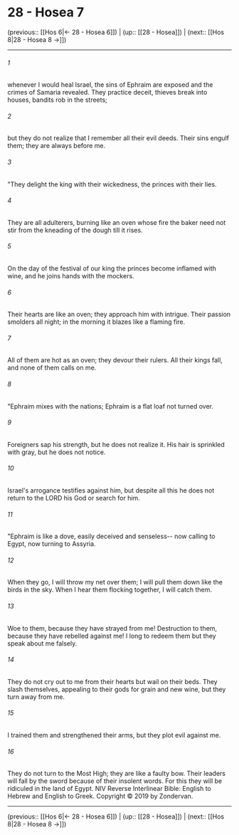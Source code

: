 # 28 - Hosea 7

(previous:: [[Hos 6|← 28 - Hosea 6]]) | (up:: [[28 - Hosea]]) | (next:: [[Hos 8|28 - Hosea 8 →]])

***


###### 1 
whenever I would heal Israel, the sins of Ephraim are exposed and the crimes of Samaria revealed. They practice deceit, thieves break into houses, bandits rob in the streets; 

###### 2 
but they do not realize that I remember all their evil deeds. Their sins engulf them; they are always before me. 

###### 3 
"They delight the king with their wickedness, the princes with their lies. 

###### 4 
They are all adulterers, burning like an oven whose fire the baker need not stir from the kneading of the dough till it rises. 

###### 5 
On the day of the festival of our king the princes become inflamed with wine, and he joins hands with the mockers. 

###### 6 
Their hearts are like an oven; they approach him with intrigue. Their passion smolders all night; in the morning it blazes like a flaming fire. 

###### 7 
All of them are hot as an oven; they devour their rulers. All their kings fall, and none of them calls on me. 

###### 8 
"Ephraim mixes with the nations; Ephraim is a flat loaf not turned over. 

###### 9 
Foreigners sap his strength, but he does not realize it. His hair is sprinkled with gray, but he does not notice. 

###### 10 
Israel's arrogance testifies against him, but despite all this he does not return to the LORD his God or search for him. 

###### 11 
"Ephraim is like a dove, easily deceived and senseless-- now calling to Egypt, now turning to Assyria. 

###### 12 
When they go, I will throw my net over them; I will pull them down like the birds in the sky. When I hear them flocking together, I will catch them. 

###### 13 
Woe to them, because they have strayed from me! Destruction to them, because they have rebelled against me! I long to redeem them but they speak about me falsely. 

###### 14 
They do not cry out to me from their hearts but wail on their beds. They slash themselves, appealing to their gods for grain and new wine, but they turn away from me. 

###### 15 
I trained them and strengthened their arms, but they plot evil against me. 

###### 16 
They do not turn to the Most High; they are like a faulty bow. Their leaders will fall by the sword because of their insolent words. For this they will be ridiculed in the land of Egypt. NIV Reverse Interlinear Bible: English to Hebrew and English to Greek. Copyright © 2019 by Zondervan.

***

(previous:: [[Hos 6|← 28 - Hosea 6]]) | (up:: [[28 - Hosea]]) | (next:: [[Hos 8|28 - Hosea 8 →]])
